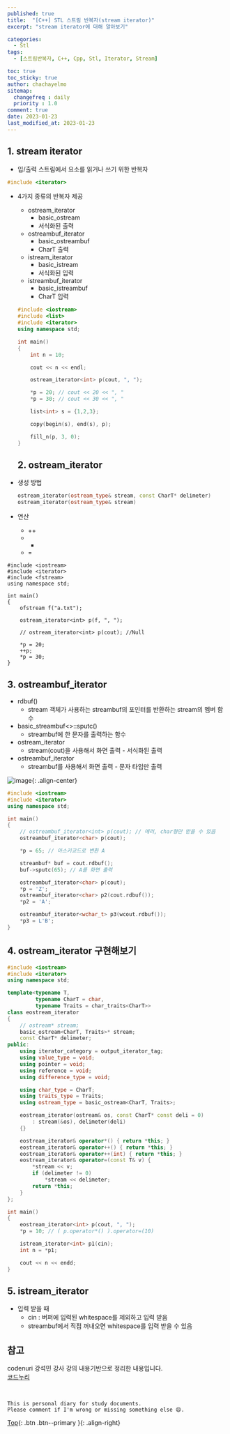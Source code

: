 ```yaml
---
published: true
title:  "[C++] STL 스트림 반복자(stream iterator)"
excerpt: "stream iterator에 대해 알아보기"

categories:
  - Stl
tags:
  - [스트림반복자, C++, Cpp, Stl, Iterator, Stream]

toc: true
toc_sticky: true
author: chachayelmo
sitemap:
  changefreq : daily
  priority : 1.0
comment: true
date: 2023-01-23
last_modified_at: 2023-01-23
---
```


## 1. stream iterator

- 입/출력 스트림에서 요소를 읽거나 쓰기 위한 반복자
```cpp
#include <iterator>
```
- 4가지 종류의 반복자 제공
    - ostream_iterator
        - basic_ostream
        - 서식화된 출력
    - ostreambuf_iterator
        - basic_ostreambuf
        - CharT 출력
    - istream_iterator
        - basic_istream
        - 서식화된 입력
    - istreambuf_iterator
        - basic_istreambuf
        - CharT 입력
    
    ```cpp
    #include <iostream>
    #include <list>
    #include <iterator>
    using namespace std;
    
    int main()
    {
        int n = 10;
    
        cout << n << endl;
    
        ostream_iterator<int> p(cout, ", ");
    
        *p = 20; // cout << 20 << ", "
        *p = 30; // cout << 30 << ", "
    
        list<int> s = {1,2,3};
    
        copy(begin(s), end(s), p);
    
        fill_n(p, 3, 0);
    }
    ```
    
    ## 2. ostream_iterator
    
- 생성 방법
    
    ```cpp
    ostream_iterator(ostream_type& stream, const CharT* delimeter)
    ostream_iterator(ostream_type& stream)
    ```
    
- 연산
    - ++
    - *
    - =

```
#include <iostream>
#include <iterator>
#include <fstream>
using namespace std;

int main()
{
    ofstream f("a.txt");

    ostream_iterator<int> p(f, ", ");

    // ostream_iterator<int> p(cout); //Null

    *p = 20;
    ++p;
    *p = 30;
}
```

## 3. ostreambuf_iterator

- rdbuf()
    - stream 객체가 사용하는 streambuf의 포인터를 반환하는 stream의 멤버 함수
- basic_streambuf<>::sputc()
    - streambuf에 한 문자를 출력하는 함수
- ostream_iterator
    - stream(cout)을 사용해서 화면 출력 - 서식화된 출력
- ostreambuf_iterator
    - streambuf를 사용해서 화면 출력 - 문자 타입만 출력

![image](https://user-images.githubusercontent.com/23397039/214056975-1d6d6b29-50d5-46d2-87f5-b9cc566541f2.png){: .align-center}

```cpp
#include <iostream>
#include <iterator>
using namespace std;

int main()
{
    // ostreambuf_iterator<int> p(cout); // 에러, char형만 받을 수 있음
    ostreambuf_iterator<char> p(cout);

    *p = 65; // 아스키코드로 변환 A

    streambuf* buf = cout.rdbuf();
    buf->sputc(65); // A를 화면 출력

    ostreambuf_iterator<char> p(cout);
    *p = 'Z';
    ostreambuf_iterator<char> p2(cout.rdbuf());
    *p2 = 'A';

    ostreambuf_iterator<wchar_t> p3(wcout.rdbuf());
    *p3 = L'B';
}
```

## 4. ostream_iterator 구현해보기

```cpp
#include <iostream>
#include <iterator>
using namespace std;

template<typename T,
         typename CharT = char,
         typename Traits = char_traits<CharT>>
class eostream_iterator
{
    // ostream* stream;
    basic_ostream<CharT, Traits>* stream;
    const CharT* delimeter;
public:
    using iterator_category = output_iterator_tag;
    using value_type = void;
    using pointer = void;
    using reference = void;
    using difference_type = void;

    using char_type = CharT;
    using traits_type = Traits;
    using ostream_type = basic_ostream<CharT, Traits>;

    eostream_iterator(ostream& os, const CharT* const deli = 0)
        : stream(&os), delimeter(deli) 
    {}

    eostream_iterator& operator*() { return *this; }
    eostream_iterator& operator++() { return *this; }
    eostream_iterator& operator++(int) { return *this; }
    eostream_iterator& operator=(const T& v) {
        *stream << v;
        if (delimeter != 0)
            *stream << delimeter;
        return *this;
    }  
};

int main()
{
    eostream_iterator<int> p(cout, ", ");
    *p = 10; // ( p.operator*() ).operator=(10)

    istream_iterator<int> p1(cin);
    int n = *p1;

    cout << n << endd;
}
```

## 5. istream_iterator

- 입력 받을 때
    - cin : 버퍼에 입력된 whitespace를 제외하고 입력 받음
    - streambuf에서 직접 꺼내오면 whitespace를 입력 받을 수 있음

## 참고
codenuri 강석민 강사 강의 내용기반으로 정리한 내용입니다.  
[코드누리](https://github.com/codenuri)  

<br>

    This is personal diary for study documents.
    Please comment if I'm wrong or missing something else 😄. 

[Top](#){: .btn .btn--primary }{: .align-right}